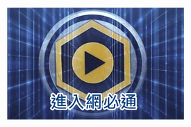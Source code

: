 <a href="https://abigailtorres.ga"><img src="https://github.com/jacktw123999888/appbt2/blob/main/logo1.png?raw=true"></a>
